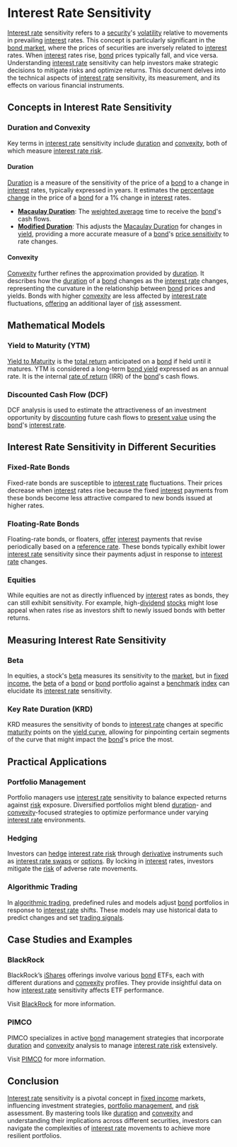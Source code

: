 # Interest Rate Sensitivity

[Interest rate](../i/interest_rate.md) sensitivity refers to a [security](../s/security.md)'s [volatility](../v/volatility.md) relative to movements in prevailing [interest](../i/interest.md) rates. This concept is particularly significant in the [bond market](../b/bond_market.md), where the prices of securities are inversely related to [interest](../i/interest.md) rates. When [interest](../i/interest.md) rates rise, [bond](../b/bond.md) prices typically fall, and vice versa. Understanding [interest rate](../i/interest_rate.md) sensitivity can help investors make strategic decisions to mitigate risks and optimize returns. This document delves into the technical aspects of [interest rate](../i/interest_rate.md) sensitivity, its measurement, and its effects on various financial instruments.

## Concepts in Interest Rate Sensitivity

### Duration and Convexity
Key terms in [interest rate](../i/interest_rate.md) sensitivity include [duration](../d/duration.md) and [convexity](../c/convexity.md), both of which measure [interest rate risk](../i/interest_rate_risk.md).

#### Duration
[Duration](../d/duration.md) is a measure of the sensitivity of the price of a [bond](../b/bond.md) to a change in [interest](../i/interest.md) rates, typically expressed in years. It estimates the [percentage change](../p/percentage_change.md) in the price of a [bond](../b/bond.md) for a 1% change in [interest](../i/interest.md) rates.

- **[Macaulay Duration](../m/macaulay_duration.md)**: The [weighted average](../w/weighted_average.md) time to receive the [bond](../b/bond.md)'s cash flows.
- **[Modified Duration](../m/modified_duration.md)**: This adjusts the [Macaulay Duration](../m/macaulay_duration.md) for changes in [yield](../y/yield.md), providing a more accurate measure of a [bond](../b/bond.md)'s [price sensitivity](../p/price_sensitivity.md) to rate changes.

#### Convexity
[Convexity](../c/convexity.md) further refines the approximation provided by [duration](../d/duration.md). It describes how the [duration](../d/duration.md) of a [bond](../b/bond.md) changes as the [interest rate](../i/interest_rate.md) changes, representing the curvature in the relationship between [bond](../b/bond.md) prices and yields. Bonds with higher [convexity](../c/convexity.md) are less affected by [interest rate](../i/interest_rate.md) fluctuations, [offering](../o/offering.md) an additional layer of [risk](../r/risk.md) assessment.

## Mathematical Models

### Yield to Maturity (YTM)
[Yield to Maturity](../y/yield_to_maturity.md) is the [total return](../t/total_return.md) anticipated on a [bond](../b/bond.md) if held until it matures. YTM is considered a long-term [bond yield](../b/bond_yield.md) expressed as an annual rate. It is the internal [rate of return](../r/rate_of_return.md) (IRR) of the [bond](../b/bond.md)'s cash flows.

### Discounted Cash Flow (DCF)
DCF analysis is used to estimate the attractiveness of an investment opportunity by [discounting](../d/discounting.md) future cash flows to [present value](../p/present_value.md) using the [bond](../b/bond.md)'s [interest rate](../i/interest_rate.md).

## Interest Rate Sensitivity in Different Securities

### Fixed-Rate Bonds
Fixed-rate bonds are susceptible to [interest rate](../i/interest_rate.md) fluctuations. Their prices decrease when [interest](../i/interest.md) rates rise because the fixed [interest](../i/interest.md) payments from these bonds become less attractive compared to new bonds issued at higher rates.

### Floating-Rate Bonds
Floating-rate bonds, or floaters, [offer](../o/offer.md) [interest](../i/interest.md) payments that revise periodically based on a [reference rate](../r/reference_rate.md). These bonds typically exhibit lower [interest rate](../i/interest_rate.md) sensitivity since their payments adjust in response to [interest rate](../i/interest_rate.md) changes.

### Equities
While equities are not as directly influenced by [interest](../i/interest.md) rates as bonds, they can still exhibit sensitivity. For example, high-[dividend](../d/dividend.md) [stocks](../s/stock.md) might lose appeal when rates rise as investors shift to newly issued bonds with better returns.

## Measuring Interest Rate Sensitivity

### Beta
In equities, a stock's [beta](../b/beta.md) measures its sensitivity to the [market](../m/market.md), but in [fixed income](../f/fixed_income.md), the [beta](../b/beta.md) of a [bond](../b/bond.md) or [bond](../b/bond.md) portfolio against a [benchmark](../b/benchmark.md) [index](../i/index.md) can elucidate its [interest rate](../i/interest_rate.md) sensitivity.

### Key Rate Duration (KRD)
KRD measures the sensitivity of bonds to [interest rate](../i/interest_rate.md) changes at specific [maturity](../m/maturity.md) points on the [yield curve](../y/yield_curve.md), allowing for pinpointing certain segments of the curve that might impact the [bond](../b/bond.md)'s price the most.

## Practical Applications

### Portfolio Management
Portfolio managers use [interest rate](../i/interest_rate.md) sensitivity to balance expected returns against [risk](../r/risk.md) exposure. Diversified portfolios might blend [duration](../d/duration.md)- and [convexity](../c/convexity.md)-focused strategies to optimize performance under varying [interest rate](../i/interest_rate.md) environments.

### Hedging
Investors can [hedge](../h/hedge.md) [interest rate risk](../i/interest_rate_risk.md) through [derivative](../d/derivative.md) instruments such as [interest rate swaps](../i/interest_rate_swaps.md) or [options](../o/options.md). By locking in [interest](../i/interest.md) rates, investors mitigate the [risk](../r/risk.md) of adverse rate movements.

### Algorithmic Trading
In [algorithmic trading](../a/algorithmic_trading.md), predefined rules and models adjust [bond](../b/bond.md) portfolios in response to [interest rate](../i/interest_rate.md) shifts. These models may use historical data to predict changes and set [trading signals](../t/trading_signals.md).

## Case Studies and Examples

### BlackRock
BlackRock’s [iShares](../i/ishares.md) offerings involve various [bond](../b/bond.md) ETFs, each with different durations and [convexity](../c/convexity.md) profiles. They provide insightful data on how [interest rate](../i/interest_rate.md) sensitivity affects ETF performance.

Visit [BlackRock](https://www.blackrock.com) for more information.

### PIMCO
PIMCO specializes in active [bond](../b/bond.md) management strategies that incorporate [duration](../d/duration.md) and [convexity](../c/convexity.md) analysis to manage [interest rate risk](../i/interest_rate_risk.md) extensively.

Visit [PIMCO](https://www.pimco.com) for more information.

## Conclusion

[Interest rate](../i/interest_rate.md) sensitivity is a pivotal concept in [fixed income](../f/fixed_income.md) markets, influencing investment strategies, [portfolio management](../p/portfolio_management.md), and [risk](../r/risk.md) assessment. By mastering tools like [duration](../d/duration.md) and [convexity](../c/convexity.md) and understanding their implications across different securities, investors can navigate the complexities of [interest rate](../i/interest_rate.md) movements to achieve more resilient portfolios.

